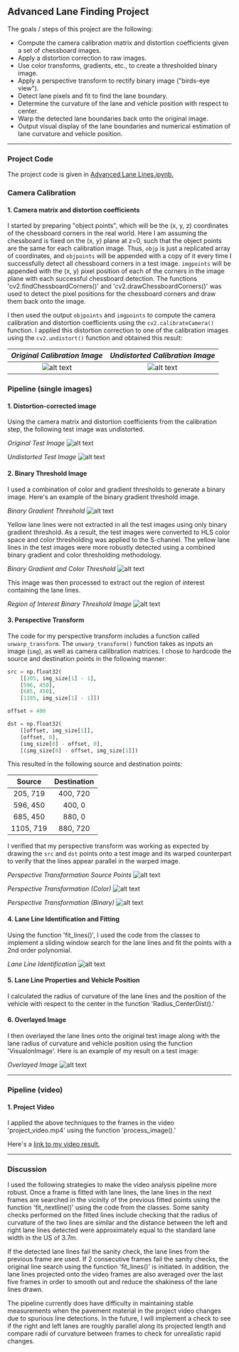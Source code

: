## **Advanced Lane Finding Project**

The goals / steps of this project are the following:

* Compute the camera calibration matrix and distortion coefficients given a set of chessboard images.
* Apply a distortion correction to raw images.
* Use color transforms, gradients, etc., to create a thresholded binary image.
* Apply a perspective transform to rectify binary image ("birds-eye view").
* Detect lane pixels and fit to find the lane boundary.
* Determine the curvature of the lane and vehicle position with respect to center.
* Warp the detected lane boundaries back onto the original image.
* Output visual display of the lane boundaries and numerical estimation of lane curvature and vehicle position.

[//]: # (Image References)

[image1]: ./test_images/test2.jpg "Original"
[image2]: ./camera_cal/calibration2.jpg "Original Calibration Image"
[image3]: ./output_images/calibration2undistort.jpg "Undistorted Calibration Image"
[image4]: ./output_images/test2undistort.jpg "Undistorted Image"
[image5]: ./output_images/test2binarythres1.jpg "Binary Threshold"
[image6]: ./output_images/test2binarythres2.jpg "Binary and Color Threshold"
[image7]: ./output_images/test2binarythres3ROI.jpg "Binary and Color Threshold with ROI"
[image8]: ./output_images/straight_lines1perspectpts.jpg "Perspective Transform Points"
[image9]: ./output_images/straight_lines1warped.jpg "Straight Lines Warped"
[image10]: ./output_images/straight_lines1warpedbinary.jpg "Binary Straight Lines Warped"
[image11]: ./output_images/lanelines.jpg "Lane Lines Detection"
[image12]: ./output_images/test2final.jpg "Overlayed Image"
[video1]: ./test_videos_output/project_video.mp4 "Video"

<!--- ## [Rubric](https://review.udacity.com/#!/rubrics/571/view) Points
### Here I will consider the rubric points individually and describe how I addressed each point in my implementation. The code for the project is located in the jupyter notebook "Advanced Lane Lines.ipynb." ---> 

---
### Project Code
The project code is given in [Advanced Lane Lines.ipynb.](https://github.com/anammy/CarND-Advanced-Lane-Lines/blob/master/Advanced%20Lane%20Lines.ipynb)

### Camera Calibration

#### 1. Camera matrix and distortion coefficients

I started by preparing "object points", which will be the (x, y, z) coordinates of the chessboard corners in the real world. Here I am assuming the chessboard is fixed on the (x, y) plane at z=0, such that the object points are the same for each calibration image.  Thus, `objp` is just a replicated array of coordinates, and `objpoints` will be appended with a copy of it every time I successfully detect all chessboard corners in a test image. `imgpoints` will be appended with the (x, y) pixel position of each of the corners in the image plane with each successful chessboard detection. The functions 'cv2.findChessboardCorners()' and 'cv2.drawChessboardCorners()' was used to detect the pixel positions for the chessboard corners and draw them back onto the image.

I then used the output `objpoints` and `imgpoints` to compute the camera calibration and distortion coefficients using the `cv2.calibrateCamera()` function.  I applied this distortion correction to one of the calibration images using the `cv2.undistort()` function and obtained this result: 

*Original Calibration Image*     |  *Undistorted Calibration Image*
:-------------------------:|:-------------------------:
![alt text][image2] | ![alt text][image3]

### Pipeline (single images)

#### 1. Distortion-corrected image

Using the camera matrix and distortion coefficients from the calibration step, the following test image was undistorted.

*Original Test Image*
![alt text][image1]

*Undistorted Test Image*
![alt text][image4]

#### 2. Binary Threshold Image

I used a combination of color and gradient thresholds to generate a binary image.  Here's an example of the binary gradient threshold image.

*Binary Gradient Threshold*
![alt text][image5]

Yellow lane lines were not extracted in all the test images using only binary gradient threshold. As a result, the test images were converted to HLS color space and color thresholding was applied to the S-channel. The yellow lane lines in the test images were more robustly detected using a combined binary gradient and color thresholding methodology.

*Binary Gradient and Color Threshold*
![alt text][image6]

This image was then processed to extract out the region of interest containing the lane lines. 

*Region of Interest Binary Threshold Image*
![alt text][image7]

#### 3. Perspective Transform

The code for my perspective transform includes a function called `unwarp_transform`. The `unwarp_transform()` function takes as inputs an image (`img`), as well as camera calilbration matrices.  I chose to hardcode the source and destination points in the following manner:

```python
src = np.float32(
    [[205, img_size[1] - 1],
    [596, 450],
    [685, 450],
    [1105, img_size[1] - 1]])

offset = 400

dst = np.float32(
    [[offset, img_size[1]],
    [offset, 0],
    [img_size[0] - offset, 0],
    [(img_size[0] - offset, img_size[1]])
```

This resulted in the following source and destination points:

| Source        | Destination   | 
|:-------------:|:-------------:| 
| 205, 719      | 400, 720        | 
| 596, 450      | 400, 0      |
| 685, 450     | 880, 0      |
| 1105, 719      | 880, 720        |

I verified that my perspective transform was working as expected by drawing the `src` and `dst` points onto a test image and its warped counterpart to verify that the lines appear parallel in the warped image.

*Perspective Transformation Source Points*
![alt text][image8]

*Perspective Transformation (Color)*
![alt text][image9]

*Perspective Transformation (Binary)*
![alt text][image10]

#### 4. Lane Line Identification and Fitting

Using the function 'fit_lines()', I used the code from the classes to implement a sliding window search for the lane lines and fit the points with a 2nd order polynomial.

*Lane Line Identification*
![alt text][image11]

#### 5. Lane Line Properties and Vehicle Position

I calculated the radius of curvature of the lane lines and the position of the vehicle with respect to the center in the function 'Radius_CenterDist().'

#### 6. Overlayed Image

I then overlayed the lane lines onto the original test image along with the lane radius of curvature and vehicle position using the function 'VisualonImage'.  Here is an example of my result on a test image:

*Overlayed Image*
![alt text][image12]

---

### Pipeline (video)

#### 1. Project Video

I applied the above techniques to the frames in the video 'project_video.mp4' using the function 'process_image().'

Here's a [link to my video result.](./test_videos_output/project_video.mp4)

---

### Discussion

I used the following strategies to make the video analysis pipeline more robust. Once a frame is fitted with lane lines, the lane lines in the next frames are searched in the vicinity of the previous fitted points using the function 'fit_nextline()' using the code from the classes. Some sanity checks performed on the fitted lines include checking that the radius of curvature of the two lines are similar and the distance between the left and right lane lines detected were approximately equal to the standard lane width in the US of 3.7m.

If the detected lane lines fail the sanity check, the lane lines from the previous frame are used. If 2 consecutive frames fail the sanity checks, the original line search using the function 'fit_lines()' is initiated. In addition, the lane lines projected onto the video frames are also averaged over the last five frames in order to smooth out and reduce the shakiness of the lane lines drawn.

The pipeline currently does have difficulty in maintaining stable measurements when the pavement material in the project video changes due to spurious line detections. In the future, I will implement a check to see if the right and left lanes are roughly parallel along its projected length and compare radii of curvature between frames to check for unrealistic rapid changes.
